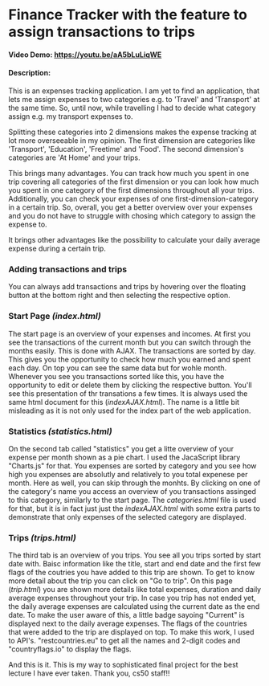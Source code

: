 # Finance Tracker with the feature to assign transactions to trips
#### Video Demo:  https://youtu.be/aA5bLuLiqWE
#### Description:

This is an expenses tracking application. I am yet to find an application, that lets me assign expenses to two categories e.g. to 'Travel' and 'Transport' at the same time.
So, until now, while travelling I had to decide what category assign e.g. my transport expenses to.

Splitting these categories into 2 dimensions makes the expense tracking at lot more overseeable in my opinion.
The first dimension are categories like 'Transport', 'Education', 'Freetime' and 'Food'. The second dimension's categories are 'At Home' and your trips.

This brings many advantages. You can track how much you spent in one trip covering all categories of the first dimension 
or you can look how much you spent in one category of the first dimensions throughout all your trips.
Additionally, you can check your expenses of one first-dimension-category in a certain trip.
So, overall, you get a better overview over your expenses and you do not have to struggle with chosing which category to assign the expense to.

It brings other advantages like the possibility to calculate your daily average expense during a certain trip.


### Adding transactions and trips
You can always add transactions and trips by hovering over the floating button at the bottom right and then selecting the respective option.


### Start Page _(index.html)_
The start page is an overview of your expenses and incomes. At first you see the transactions of the current month but you can switch through the months easily. This is done with AJAX. The transactions are sorted by day. This gives you the opportunity to check how much you earned and spent each day. On top you can see the same data but for wohle month. Whenever you see you transactions sorted like this, you have the opportunity to edit or delete them by clicking the respective button. You'll see this presentation of thr transations a few times. It is always used the same html document for this (_indexAJAX.html_). The name is a little bit misleading as it is not only used for the index part of the web application.


### Statistics _(statistics.html)_
On the second tab called "statistics" you get a litte overview of your expense per month shown as a pie chart. I used the JacaScript library "Charts.js" for that. You expenses are sorted by category and you see how high you expenses are absolutly and relatively to you total expenese per month. Here as well, you can skip through the monhts. By clicking on one of the category's name you access an overview of you transactions assinged to this category, similarly to the start page. The _categories.html_ file is used for that, but it is in fact just just the _indexAJAX.html_ with some extra parts to demonstrate that only expenses of the selected category are displayed.


### Trips _(trips.html)_
The third tab is an overview of you trips. You see all you trips sorted by start date with. Baisc information like the title, start and end date and the first few flags of the coutries you have added to this trip are shown. To get to know more detail about the trip you can click on "Go to trip". On this page (_trip.html_) you are shown more details like total expenses, duration and daily average expenses throughout your trip. In case you trip has not ended yet, the daily average expenses are calculated using the current date as the end date. To make the user aware of this, a little badge sayoing "Current" is displayed next to the daily average expenses. The flags of the countries that were added to the trip are displayed on top.
To make this work, I used to API's. "restcountries.eu" to get all the names and 2-digit codes and "countryflags.io" to display the flags.


And this is it. This is my way to sophisticated final project for the best lecture I have ever taken. Thank you, cs50 staff!!


